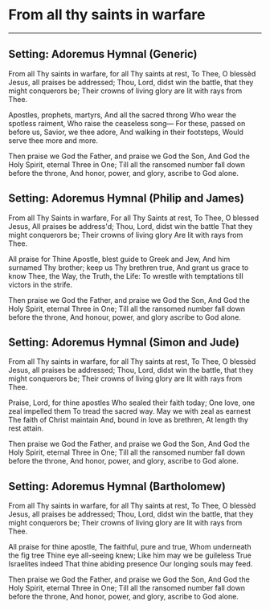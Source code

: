 # From all thy saints in warfare

***

## Setting: Adoremus Hymnal (Generic)

From all Thy saints in warfare, 
for all Thy saints at rest,
To Thee, O blessèd Jesus, 
all praises be addressed;
Thou, Lord, didst win the battle, 
that they might conquerors be;
Their crowns of living glory 
are lit with rays from Thee.

Apostles, prophets, martyrs,
And all the sacred throng
Who wear the spotless raiment,
Who raise the ceaseless song—
For these, passed on before us,
Savior, we thee adore,
And walking in their footsteps,
Would serve thee more and more.

Then praise we God the Father,
and praise we God the Son,
And God the Holy Spirit,
eternal Three in One;
Till all the ransomed number
fall down before the throne,
And honor, power, and glory,
ascribe to God alone.

## Setting: Adoremus Hymnal (Philip and James)

From all Thy Saints in warfare,
For all Thy Saints at rest,
To Thee, O blessed Jesus,
All praises be address'd;
Thou, Lord, didst win the battle
That they might conquerors be;
Their crowns of living glory
Are lit with rays from Thee.

All praise for Thine Apostle, 
blest guide to Greek and Jew,
And him surnamed Thy brother; 
keep us Thy brethren true,
And grant us grace to know Thee, 
the Way, the Truth, the Life:
To wrestle with temptations 
till victors in the strife.

Then praise we God the Father, 
and praise we God the Son,
And God the Holy Spirit, 
eternal Three in One;
Till all the ransomed number 
fall down before the throne,
And honour, power, and glory 
ascribe to God alone.

## Setting: Adoremus Hymnal (Simon and Jude)

From all Thy saints in warfare, 
for all Thy saints at rest,
To Thee, O blessèd Jesus, 
all praises be addressed;
Thou, Lord, didst win the battle, 
that they might conquerors be;
Their crowns of living glory 
are lit with rays from Thee.

Praise, Lord, for thine apostles 
Who sealed their faith today;
One love, one zeal impelled them 
To tread the sacred way.
May we with zeal as earnest 
The faith of Christ maintain 
And, bound in love as brethren,
 At length thy rest attain.

Then praise we God the Father,
and praise we God the Son,
And God the Holy Spirit,
eternal Three in One;
Till all the ransomed number
fall down before the throne,
And honor, power, and glory,
ascribe to God alone.

## Setting: Adoremus Hymnal (Bartholomew)

From all Thy saints in warfare, 
for all Thy saints at rest,
To Thee, O blessèd Jesus, 
all praises be addressed;
Thou, Lord, didst win the battle, 
that they might conquerors be;
Their crowns of living glory 
are lit with rays from Thee.

All praise for thine apostle,
The faithful, pure and true,
Whom underneath the fig tree
Thine eye all-seeing knew;
Like him may we be guileless
True Israelites indeed
That thine abiding presence
Our longing souls may feed.

Then praise we God the Father,
and praise we God the Son,
And God the Holy Spirit,
eternal Three in One;
Till all the ransomed number
fall down before the throne,
And honor, power, and glory,
ascribe to God alone.